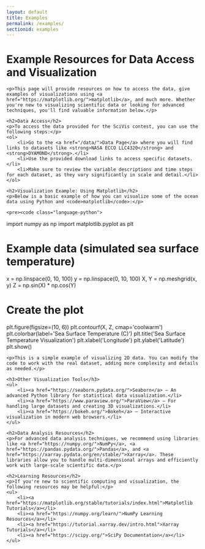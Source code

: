 ```yaml
---
layout: default
title: Examples
permalink: /examples/
sectionid: examples
---
```


<div class="container">
    <h1>Example Resources for Data Access and Visualization</h1>

    <p>This page will provide resources on how to access the data, give examples of visualizations using <a href="https://matplotlib.org/">matplotlib</a>, and much more. Whether you're new to visualizing scientific data or looking for advanced techniques, you'll find valuable information below.</p>

    <h2>Data Access</h2>
    <p>To access the data provided for the SciVis contest, you can use the following steps:</p>
    <ol>
        <li>Go to the <a href="/data/">Data Page</a> where you will find links to datasets like <strong>NASA ECCO LLC4320</strong> and <strong>DYAMOND</strong>.</li>
        <li>Use the provided download links to access specific datasets.</li>
        <li>Make sure to review the variable descriptions and time steps for each dataset, as they vary significantly in scale and detail.</li>
    </ol>

    <h2>Visualization Example: Using Matplotlib</h2>
    <p>Below is a basic example of how you can visualize some of the ocean data using Python and <code>matplotlib</code>:</p>

    <pre><code class="language-python">
import numpy as np
import matplotlib.pyplot as plt

# Example data (simulated sea surface temperature)
x = np.linspace(0, 10, 100)
y = np.linspace(0, 10, 100)
X, Y = np.meshgrid(x, y)
Z = np.sin(X) * np.cos(Y)

# Create the plot
plt.figure(figsize=(10, 6))
plt.contourf(X, Z, cmap='coolwarm')
plt.colorbar(label='Sea Surface Temperature (C)')
plt.title('Sea Surface Temperature Visualization')
plt.xlabel('Longitude')
plt.ylabel('Latitude')
plt.show()
    </code></pre>

    <p>This is a simple example of visualizing 2D data. You can modify the code to work with the real dataset, adding more complexity and details as needed.</p>

    <h3>Other Visualization Tools</h3>
    <ul>
        <li><a href="https://seaborn.pydata.org/">Seaborn</a> – An advanced Python library for statistical data visualization.</li>
        <li><a href="https://www.paraview.org/">ParaView</a> – For handling large datasets and creating 3D visualizations.</li>
        <li><a href="https://bokeh.org/">Bokeh</a> – Interactive visualization in modern web browsers.</li>
    </ul>

    <h2>Data Analysis Resources</h2>
    <p>For advanced data analysis techniques, we recommend using libraries like <a href="https://numpy.org/">NumPy</a>, <a href="https://pandas.pydata.org/">Pandas</a>, and <a href="https://xarray.pydata.org/en/stable/">Xarray</a>. These libraries allow you to handle multi-dimensional arrays and efficiently work with large-scale scientific data.</p>

    <h2>Learning Resources</h2>
    <p>If you're new to scientific computing and visualization, the following resources may be helpful:</p>
    <ul>
        <li><a href="https://matplotlib.org/stable/tutorials/index.html">Matplotlib Tutorials</a></li>
        <li><a href="https://numpy.org/learn/">NumPy Learning Resources</a></li>
        <li><a href="https://tutorial.xarray.dev/intro.html">Xarray Tutorials</a></li>
        <li><a href="https://scipy.org/">SciPy Documentation</a></li>
    </ul>
</div>
